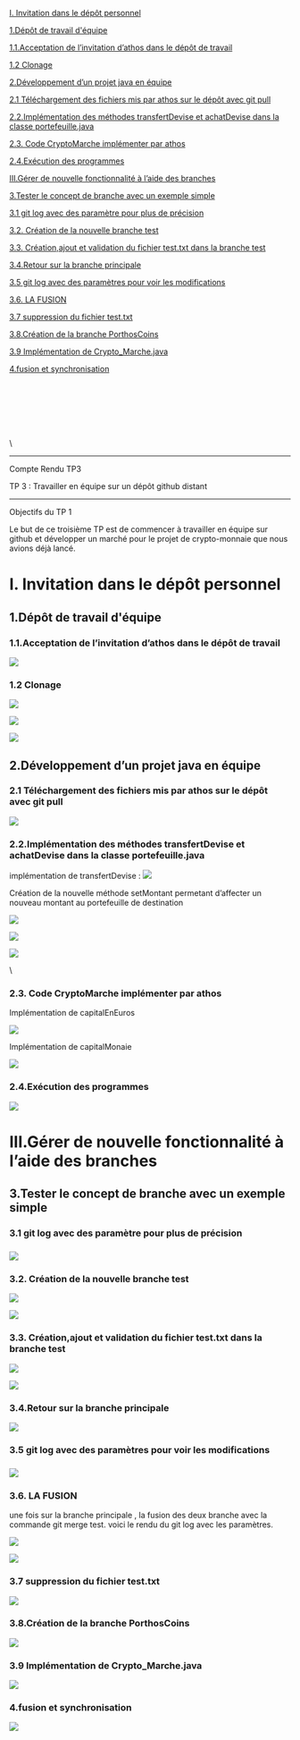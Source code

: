[I. Invitation dans le dépôt personnel](https://docs.google.com/document/d/1vbyo1WIwqGx7u5Ndw4zCkxUZmjVk0QkmKIOGDKjhB7k/edit#heading=h.jzn8la7eudfq)

[1.Dépôt de travail d'équipe](https://docs.google.com/document/d/1vbyo1WIwqGx7u5Ndw4zCkxUZmjVk0QkmKIOGDKjhB7k/edit#heading=h.yxzlyh9tmpjn)

[1.1.Acceptation de l’invitation d’athos dans le dépôt de travail](https://docs.google.com/document/d/1vbyo1WIwqGx7u5Ndw4zCkxUZmjVk0QkmKIOGDKjhB7k/edit#heading=h.aipm0fi0z2ue)

[1.2 Clonage](https://docs.google.com/document/d/1vbyo1WIwqGx7u5Ndw4zCkxUZmjVk0QkmKIOGDKjhB7k/edit#heading=h.3cnperrz6dv)

[2.Développement d’un projet java en équipe](https://docs.google.com/document/d/1vbyo1WIwqGx7u5Ndw4zCkxUZmjVk0QkmKIOGDKjhB7k/edit#heading=h.913kcosnu7cv)

[2.1 Téléchargement des fichiers mis par athos sur le dépôt avec git pull](https://docs.google.com/document/d/1vbyo1WIwqGx7u5Ndw4zCkxUZmjVk0QkmKIOGDKjhB7k/edit#heading=h.ka5f3oesyehb)

[2.2.Implémentation des méthodes transfertDevise et achatDevise dans la classe portefeuille.java](https://docs.google.com/document/d/1vbyo1WIwqGx7u5Ndw4zCkxUZmjVk0QkmKIOGDKjhB7k/edit#heading=h.uyzi8nkofn7y)

[2.3. Code CryptoMarche implémenter par athos](https://docs.google.com/document/d/1vbyo1WIwqGx7u5Ndw4zCkxUZmjVk0QkmKIOGDKjhB7k/edit#heading=h.an61w1c127d6)

[2.4.Exécution des programmes](https://docs.google.com/document/d/1vbyo1WIwqGx7u5Ndw4zCkxUZmjVk0QkmKIOGDKjhB7k/edit#heading=h.7y8wz0fzioz7)

[III.Gérer de nouvelle fonctionnalité à l’aide des branches](https://docs.google.com/document/d/1vbyo1WIwqGx7u5Ndw4zCkxUZmjVk0QkmKIOGDKjhB7k/edit#heading=h.8nqq3wqvh5mt)

[3.Tester le concept de branche avec un exemple simple](https://docs.google.com/document/d/1vbyo1WIwqGx7u5Ndw4zCkxUZmjVk0QkmKIOGDKjhB7k/edit#heading=h.sgyn7edavugr)

[3.1 git log avec des paramètre pour plus de précision](https://docs.google.com/document/d/1vbyo1WIwqGx7u5Ndw4zCkxUZmjVk0QkmKIOGDKjhB7k/edit#heading=h.6ar4s9hojyln)

[3.2. Création de la nouvelle branche test](https://docs.google.com/document/d/1vbyo1WIwqGx7u5Ndw4zCkxUZmjVk0QkmKIOGDKjhB7k/edit#heading=h.nh6c48gh0rco)

[3.3. Création,ajout et validation du fichier test.txt dans la branche test](https://docs.google.com/document/d/1vbyo1WIwqGx7u5Ndw4zCkxUZmjVk0QkmKIOGDKjhB7k/edit#heading=h.2kndr54vpadz)

[3.4.Retour sur la branche principale](https://docs.google.com/document/d/1vbyo1WIwqGx7u5Ndw4zCkxUZmjVk0QkmKIOGDKjhB7k/edit#heading=h.r8e5jheqk0o)

[3.5 git log avec des paramètres pour voir les modifications](https://docs.google.com/document/d/1vbyo1WIwqGx7u5Ndw4zCkxUZmjVk0QkmKIOGDKjhB7k/edit#heading=h.2izdb3essq5x)

[3.6. LA FUSION](https://docs.google.com/document/d/1vbyo1WIwqGx7u5Ndw4zCkxUZmjVk0QkmKIOGDKjhB7k/edit#heading=h.s5ilnvp4rcf3)

[3.7 suppression du fichier test.txt](https://docs.google.com/document/d/1vbyo1WIwqGx7u5Ndw4zCkxUZmjVk0QkmKIOGDKjhB7k/edit#heading=h.a4u1cn4jxr1g)

[3.8.Création de la branche PorthosCoins](https://docs.google.com/document/d/1vbyo1WIwqGx7u5Ndw4zCkxUZmjVk0QkmKIOGDKjhB7k/edit#heading=h.q7zhfnil2mq)

[3.9 Implémentation de Crypto\_Marche.java](https://docs.google.com/document/d/1vbyo1WIwqGx7u5Ndw4zCkxUZmjVk0QkmKIOGDKjhB7k/edit#heading=h.3bnbljrwtaui)

[4.fusion et synchronisation](https://docs.google.com/document/d/1vbyo1WIwqGx7u5Ndw4zCkxUZmjVk0QkmKIOGDKjhB7k/edit#heading=h.u793e0rb4cro)

\
\
\
\
\
\
\


***

Compte Rendu TP3

TP 3 : Travailler en équipe sur un dépôt github distant

***

Objectifs du TP 1

Le but de ce troisième TP est de commencer à travailler en équipe sur github et développer un marché pour le projet de crypto-monnaie que nous avions déjà lancé.


# I. Invitation dans le dépôt personnel

## 1.Dépôt de travail d'équipe

### 1.1.Acceptation de l’invitation d’athos dans le dépôt de travail

![](https://lh7-us.googleusercontent.com/CycBQxnX0ChUGdN_OtDxImliGI5StWErD5lZmYpo2wgi3li0suPEqMHeBHk4CtkEhQMtevJX-T_FpkjprScmvTB4mXFx3p6L1-y2pWL1iEKwwRn9WQfr7To7VjFQlCLaTVFPuHatXhc-U4SaUT0NmdE)


### 1.2 Clonage 

![](https://lh7-us.googleusercontent.com/nxbQUc82P3FEhN7_RB9G30Lq8I8Bvb1qD7Y4LNnaUckjZ73uASw-RNv-P3UZRpb84pd7cPbsdzAGGB7-aeGZnd5EwgNvEdnipeCRX-ptmenuz9YmtEI4-iInCxE0pl158EEbSMdQlRTky1JBcDPUesU)

![](https://lh7-us.googleusercontent.com/W2jza8DhM-PRk_33qlhUPQs9k1A7nhPVPFEYWpUQHljPjye3BCWZMlKEFvbEDI4D9D90CKytB1dVsOOYt0tL_UedSMcOQeY3pG-u3aDQLvft2lLdKyWdTuNIKWRgsGOMUqlKNqODdZIUQNfYnlt8p7Q)

![](https://lh7-us.googleusercontent.com/ZbWx73NxNBqJBVYCyaobp2Xsl3-PvyhWHXhTV-aE-cy4nCMg7xkV1h_uaqqUupJPeHrwvof7zod7HS5fPPY685Gov3w4pVi_c0uwoty4_KcDmBM5RuWLyKMnRfGctO67yrsw6IVyZA_hxzE2hGrWX00)


## 2.Développement d’un projet java en équipe

### 2.1 Téléchargement des fichiers mis par athos sur le dépôt avec git pull

![](https://lh7-us.googleusercontent.com/2pzQUNnl8JgVXDLa4HDCYqTrajYL2tkCFtVpJRKaudEJW_FGFwD8A5ClJKjUgDMDBiY_fG7DR_O10KjDND0S3RGO-oMryvUuWSHKM0IbVMunTzu9Zce_2j6lR-M4joodzv1EOYk7k2VcTZMs4toCQCU)


### 2.2.Implémentation des méthodes transfertDevise et achatDevise dans la classe portefeuille.java

implémentation de transfertDevise : ![](https://lh7-us.googleusercontent.com/Sq_Fs_B8oBjX2tGSHfC9X-MUyxc3FOr3qC9Hk-TAxta2Ll9pq61HUXkJpTkoN7PdvCcJrN0qkiGjiXjQQuCTQ7ls2_sgKhhc9I-rg1TgP171pGQtfRUBw7pDtvWyIwdwBC6N-jhuV-iCK5C3V_DS1dY)

Création de la nouvelle méthode setMontant permetant d’affecter un nouveau montant au portefeuille de destination

![](https://lh7-us.googleusercontent.com/soYYeys45ylO8t_u1XJ40kvP11v4zX4DlhgueqR4isO24gqOEU2h9GJnIO8axCsxZy_QNlsD6lvYYMjqMfFbB_2G3jvvxnSoybb67M4N3LqN99K7LcxcLpWbWjdrrXZfivgx8S1eTlUZApxEtJc519Q)

![](https://lh7-us.googleusercontent.com/2W9qwRRZURtFj6gP6vNvNm334KTJWk7WNAl24HiTCzMA1Rw0Fi4mhNu5JXwWgwLljVQXVf13YP8SKDaYwpsbeP7SZr3sL-XF9NHaatoNeO4Nq0CNyiwNXOWOzIF4d6pE1lzghGrbJ-v_3IxInkZtKxw)

![](https://lh7-us.googleusercontent.com/_9-zGM9pj8b38FNz9feQ7O7PJYuanZdbml3PA9eqOpP1Utxh_6zmRWNRzyUyhkFJO1f93GAugozq_JLzr5vc4d8flGYOHto2f8e0LfDGcwmuj3GmVqbmxR7Z1lMsNofB9VQ-9UClKdXOT73OgjZ2fz4)

\



### 2.3. Code CryptoMarche implémenter par athos 

Implémentation de capitalEnEuros

![](https://lh7-us.googleusercontent.com/40KfOBpMrIz6o-37nSzRGeScsXijnkhZ67jxzQyU7CECgUTJ56RNJPZYAy2VOoWgZDSc6AD8d0Ph4RpL2jvtqeb_P2PRwuXftCmE2J1O8AlFalEebElb4mNVcpTW_OTst4hbbr0TJmmI_Aj82d2Rn5k)

Implémentation de capitalMonaie

![](https://lh7-us.googleusercontent.com/Afot8meK9UyDWoP8zWOy9shHA0iqixgcjyi8Ge7kNfO3gHHODjdKkcC1rHAbXylHp2UwmFFv1N1Tv3s4ro6TLaj1uFKVHhR9J_-2cqCTY5OM8hbgHXLdfLtaHmdVkLcObBVpqOIhJuyOV2bOWhM1It4)


### 2.4.Exécution des programmes

![](https://lh7-us.googleusercontent.com/jDXc4tfAjRI3mwHr_C5WsgpF25Q_t9gky58GNMSqc5y18-ezJ9FkfENoynChugw8Y0EdtjEWSWqlmNt7woEhvvfTNrogFY0FWLvwZvFaQUXu5aKAyTlD67-wY52eEUZ9G-a--6bqw7Qczl1_xCbazZU)


# III.Gérer de nouvelle fonctionnalité à l’aide des branches

## 3.Tester le concept de branche avec un exemple simple

### 3.1 git log avec des paramètre pour plus de précision

### ![](https://lh7-us.googleusercontent.com/_rX-9NMrOuIpgfheuVzDFvdZ7sxXo-J4Tk7gCsZxSP8-cpU9ZMA90BjI31DCJG-3wIMrHQLuJnCJbCvfrhOifJLUYGaVLcRsZpB7IY5UukJBMGZrn1yVDT21E9uyUQuvgQ_lsGQwZqq-O6Zz7jr4ew8)

### 3.2. Création de la nouvelle branche test

![](https://lh7-us.googleusercontent.com/d7NQdSZF7xPf5dnd8U3CJ9OxvOTkOXLo9AnnIUKiW3gUPYhEsLt9x-qm7l58uCqdS4etf-OwGjSvBcb9ojpwfQSRImNvhUkdHOHQeX6Hkncz9YNl-Zuq8yCVyT3rGvw9qXG0ywWah_HVlpnU19-mlA8)

![](https://lh7-us.googleusercontent.com/OBzxUpYMJ7sQ-L-BlycsRjVDunCh77r7QVROIWd5RSuI8dUrxJSIzOBY6tyOExK2DNwkbBak4MoGDEem6rImkM744ZoD9-dvHQPB0Ll2rZGD4s5W4SZk9LUHBPdX194lz69Dh3cxgTJyuFq6KI1Dihw)


### 3.3. Création,ajout et validation du fichier test.txt dans la branche test

![](https://lh7-us.googleusercontent.com/7qaPVjZZsTwWQ1xAdcXeEPJhZ5Rvcm7Tx4yAaCzKp2EIqwdz3gGvtd0_Mn3_bx09rrzqUiuLTeFPMQVN1KxAeMxHyv4lrW8GKKgC7Mw2uBmTUe9VrAoOUsc5Nj74k5RaBpabMI1XxdDWNFAN9VszwQg)

![](https://lh7-us.googleusercontent.com/SXc4x4_ysu91z6K8XPGKNoHFNDqdQOtwN9yjax5-WJi71D0CrP38bc1gRoywCXExJNDW5Ji24Vo_zdhqtM1U3nOY1y8_ySBWUpMOXKxhhukR0hfWb7CRpF4mUjqMyOk8_bX2Y1TZFo4xw2JqPpVWQPY)


### 3.4.Retour sur la branche principale

![](https://lh7-us.googleusercontent.com/M9hy5BoIry2VraPUqZn1EaqCp2DoEEDne6dMii6ypI1rZBS0ihwCwYU-CfhywRsFaGuepUJG5xd8nSH3s4zVQD679fVBCMSkGylyUz97c07Jj_LUPFXmWnsUVGhVEu14urr57UuJLRmMsZF0qCB5CXU)


### 3.5 git log avec des paramètres pour voir les modifications

### ![](https://lh7-us.googleusercontent.com/_rX-9NMrOuIpgfheuVzDFvdZ7sxXo-J4Tk7gCsZxSP8-cpU9ZMA90BjI31DCJG-3wIMrHQLuJnCJbCvfrhOifJLUYGaVLcRsZpB7IY5UukJBMGZrn1yVDT21E9uyUQuvgQ_lsGQwZqq-O6Zz7jr4ew8)

### 3.6. LA FUSION

une fois sur la branche principale , la fusion des deux branche avec la commande git merge test. voici le rendu du git log avec les paramètres.

![](https://lh7-us.googleusercontent.com/sjb8DsVOhAYhthZ_M88D9pUQp7qRMBchtHroLqym4s0Coyb4fA7og90VndZ7JB32CO6PAlroAWnx25Z9THXl8C7TCotZPdyFXJ_np9ee7jxjQygyEdABTMl1i0FG61Wnq6fC0opS2UX8fZeY6okjCk8)

![](https://lh7-us.googleusercontent.com/6rNawvufL80vTvYosSZTNelpYVruQQHtyOyMguNvE-_N-QDvmM1lkJtktcKBlHBxhlog5SGG3k3sa7mdjzcPIzw55QPPafuLA1a0Ee85IS9XGa8Tw7esHVppSi0Rh-nsMBRjhI8QQhaY3lDRpWdH_10)


### 3.7 suppression du fichier test.txt

![](https://lh7-us.googleusercontent.com/Kxxh_Cy72c63CW6KfEEuyP1uDHzD6tov19WKhCKZAnf4niVBwEseUrrAOiXIj1ls0LY2kCOopIoE9q8nEwt17oJrUBpnN_Zep7culR18EWqnL1SQ7mjeyojduqklbZ9c1iGXtyif3X2xJif-8PdKs_g)


### 3.8.Création de la branche PorthosCoins

![](https://lh7-us.googleusercontent.com/pbbhl5G1TuzaerGuxBaG0xiUmNUESG0Jz3AkNq96Tq5FfY5GfPFXOkbOq_OOkAMOify9E3zlzmzRGnzalIk67u9Adn1VuNWFTGdTEwKG6ZTq5Gd6DlYeZ2Rg_VVtTOelrJxpaJH6lNmdRvkPgObUQCY)


### 3.9 Implémentation de Crypto\_Marche.java

![](https://lh7-us.googleusercontent.com/W970DJHNgbCJDE5pvtipOIsgOI0TPFlyq0kLfXc9QV2vgvglcF1Umnofb6fFXpBYYTelAC2QU8ZOYcQikC0ghHdidvXvEtXSgyZed9yPyh1s74Bsliq3HK9KSRlf5141b9VdFOSBeGRKnK4hKSpCoFM)


### 4.fusion et synchronisation

![](https://lh7-us.googleusercontent.com/ZY9o3BRDqwObdEUd9HeHne2RwUqIRSeQusM2QKrPi5oZIAIf2X0eF1cDAK4PElwN5rCLy2__dnca_6eIcaj7MKiIci9tXFld2DZ6WeWu8KKL5Y3agdx0TyRnxwtW7po-IxlnJllP73paJZByeMmQi6s)
